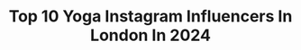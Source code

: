 ---
title: Top 10 Yoga Instagram Influencers In London In 2024
description: >-
  Find top yoga Instagram influencers in London in 2024. Most popular hashtags: #yoga #yogalondon #yogapractice #londonyoga.
platform: Instagram
hits: 97
text_top: Identify the best Instagram profiles on inBeat.
text_bottom: Our database holds 97 Instagram influencers like this in London, United Kingdom for you to collaborate.
profiles:
  - username: "katarinarayburnyoga"
    fullname: >-
      Katarina Rayburn
    bio: >-
      yoga teacher & co-founder @kindredyogalife classes (online & IRL), trainings & retreats worldwide E-RYT®500 @athleticbrewing ambassador
    location: "United Kingdom"
    followers: 17294
    engagement: 209
    commentsToLikes: 0.051816
    id: ckf5wwoi7tgc60j23smvpyb6d
    verified: false
    hashtags: "#wales, #vinyasa, #kindredyogalife, #postnatalyoga"
  - username: "_alexnino_"
    fullname: >-
      Alex Nino
    bio: >-
      Making people strong & flexible. * 1-1 live coaching waiting list * 5 weekly LIVE Handstands & Mobility classes Book here ⬇️⬇️⬇️⬇️⬇️
    location: "United Kingdom"
    followers: 20729
    engagement: 401
    commentsToLikes: 0.042705
    id: ck5qcj8sdqulb0i11l59vu2ik
    verified: false
    hashtags: "#inversion, #inversions, #freeclass, #backbend"
  - username: "yogiinthecity_"
    fullname: >-
      Yogi In The City
    bio: >-
      🙏🏼 200YTT India 🧘🏻‍♀️ Sharing my journey ✨ Aspire to inspire 📍 UK 🇱🇹 Email for collaboration Discounts👇🏼
    location: "United Kingdom"
    followers: 8277
    engagement: 595
    commentsToLikes: 0.145703
    id: ck5zl4bzbkpf30i14qcvqrvh6
    verified: false
    hashtags: "#alotoslowdown, #yoga4growth, #yogachallenge, #practiceyogachangeyourworld"
  - username: "emilymouu"
    fullname: >-
      Emily Mouu
    bio: >-
      📍 London 🇬🇧 Digital creator 🌎 🎥 Presenting & Brand events 🙏🏽 Yoga for Athletes + PT 📩 emssocial@hotmail.com
    location: "United Kingdom"
    followers: 106943
    engagement: 78
    commentsToLikes: 0.067608
    id: ck0w5ihy73sm50i19w1efkb6x
    verified: false
    hashtags: "#hipopener, #yogahacks, #usnuk, #yogadaily"
  - username: "manu_d93_"
    fullname: >-
      Manuele D’Aquino
    bio: >-
      ♦️HANDBALANCE ♦️Bodyweight 🇬🇧London “MANUD5” 5%off @thehealthylivingstore For zoom classes and private handstand lessons: DM me📥 or 📱 +39 3933237558
    location: "United Kingdom"
    followers: 4024
    engagement: 1177
    commentsToLikes: 0.064179
    id: ck5c2pzehxqrp0i11ukjpe7vz
    verified: false
    hashtags: "#handbalancing, #gym, #inversionjunkie, #passion"
  - username: "dj_miss_g"
    fullname: >-
      Georgie Mac
    bio: >-
      • My Life & Travels in 📸 • DJ + founder of @trop_i_cool 🎧 • Head of Sales + PR @caviar.tv 📽 • Muma of @bella_my_frenchie 💞 📍London 🇬🇧
    location: "United Kingdom"
    followers: 16698
    engagement: 313
    commentsToLikes: 0.020998
    id: ck0u7016s3hjq0i19gvg9tts6
    verified: false
    hashtags: "#neighbourhood, #igers, #freshair, #streetstyle"
  - username: "maracimatoribus"
    fullname: >-
      Mara | Yoga Teacher
    bio: >-
      Yoga 🧘🏼‍♀️ Tutorials & Flows Yoga teacher @weglow 🤍 SUMMER PASS at WeGlow - get the offer now! move with me and more 👇🏼
    location: "United Kingdom"
    followers: 89480
    engagement: 134
    commentsToLikes: 0.023187
    id: ck5hocgajpbjq0i11cjdq0t8r
    verified: false
    hashtags: "#yogateacher, #yogatutorial, #yogapractice, #poseoftheweek"
  - username: "liolaliola"
    fullname: >-
      Olga Chagunava
    bio: >-
      ✈ London based travel photographer ☞ portraits @liolagraphy ✉︎ oh.hi.liola@gmail.com
    location: "United Kingdom"
    followers: 181666
    engagement: 28
    commentsToLikes: 0.016852
    id: ck1377dn8a5tk0i19974ntmym
    verified: false
    hashtags: "#voyaged, #visitfinland, #bbctravel, #iamtraveler"
  - username: "mageesy"
    fullname: >-
      Chris Magee
    bio: >-
      YOGA TEACHER | FRCms 𝕀𝕟𝕤𝕡𝕚𝕣𝕒𝕥𝕚𝕠𝕟 & 𝔼𝕕𝕦𝕔𝕒𝕥𝕚𝕠𝕟 Head of Yoga @psyclelondon Founder and Lead teacher @empoweredyogaschool Practice with me 👇🏼
    location: "United Kingdom"
    followers: 32700
    engagement: 129
    commentsToLikes: 0.101635
    id: ck5hk7jj8hxel0i11213rylns
    verified: false
    hashtags: "#onlineyoga, #handstand, #handstandpractice, #tseambassador"
  - username: "yogaandphoto"
    fullname: >-
      Yoga and Photo 📷 Photographer
    bio: >-
      Based in LONDON 🇬🇧 Yoga | Lifestyle | Branding • Email 💌 contact@cecillephotography.com • ©copyright 2013 - 2021
    location: "United Kingdom"
    followers: 24352
    engagement: 152
    commentsToLikes: 0.077600
    id: ck0vyangv31dq0i19v6wevd7d
    verified: false
    hashtags: "#vandascaravelli, #yoga, #yogavideo, #martialarts"
---